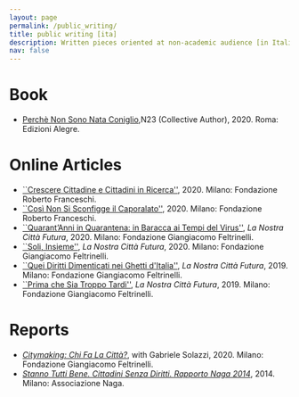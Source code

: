 ```yaml
---
layout: page
permalink: /public_writing/
title: public writing [ita]
description: Written pieces oriented at non-academic audience [in Italian].
nav: false
---
```


# Book

- [Perchè Non Sono Nata Coniglio](https://www.fondfranceschi.it/libro-lydia-coniglio/),N23 (Collective Author), 2020. Roma: Edizioni Alegre.  

# Online Articles

- [``Crescere Cittadine e Cittadini in Ricerca''](https://www.fondfranceschi.it/notizie/crescere-cittadine-e-cittadini-in-ricerca/63466/), 2020. Milano: Fondazione Roberto Franceschi.
- [``Così Non Si Sconfigge il Caporalato''](https://www.fondfranceschi.it/notizie/cosi-non-si-sconfigge-il-caporalato-simone-cremaschi/63077/), 2020. Milano: Fondazione Roberto Franceschi.
- [``Quarant’Anni in Quarantena: in Baracca ai Tempi del Virus''](https://fondazionefeltrinelli.it/quarantanni-in-quarantena-in-baracca-ai-tempi-del-virus/), *La Nostra Città Futura*, 2020. Milano: Fondazione Giangiacomo Feltrinelli.
- [``Soli, Insieme''](https://fondazionefeltrinelli.it/soli-insieme/), *La Nostra Città Futura*, 2020. Milano: Fondazione Giangiacomo Feltrinelli.
- [``Quei Diritti Dimenticati nei Ghetti d'Italia''](https://fondazionefeltrinelli.it/quei-diritti-dimenticati-nei-ghetti-ditalia/), *La Nostra Città Futura*, 2019. Milano: Fondazione Giangiacomo Feltrinelli.
- [``Prima che Sia Troppo Tardi''](https://fondazionefeltrinelli.it/prima-che-sia-troppo-tardi/), *La Nostra Città Futura*, 2019. Milano: Fondazione Giangiacomo Feltrinelli.

# Reports

- [*Citymaking: Chi Fa La Città?*](https://fondazionefeltrinelli.it/app/uploads/2020/09/Citymaking_.pdf), with Gabriele Solazzi, 2020. Milano: Fondazione Giangiacomo Feltrinelli.
- [*Stanno Tutti Bene. Cittadini Senza Diritti. Rapporto Naga 2014*](http://naga.it/wp-content/uploads/2018/09/Report_CitttadiniSenzaDiritti_Rapporto_2014.pdf), 2014. Milano: Associazione Naga.